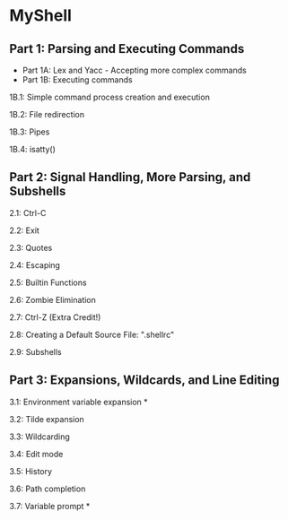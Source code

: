 # MyShell

## Part 1: Parsing and Executing Commands

- Part 1A: Lex and Yacc - Accepting more complex commands
- Part 1B: Executing commands

1B.1: Simple command process creation and execution

1B.2: File redirection

1B.3: Pipes

1B.4: isatty()

## Part 2: Signal Handling, More Parsing, and Subshells

2.1: Ctrl-C

2.2: Exit

2.3: Quotes

2.4: Escaping

2.5: Builtin Functions

2.6: Zombie Elimination

2.7: Ctrl-Z (Extra Credit!)

2.8: Creating a Default Source File: ".shellrc"

2.9: Subshells

## Part 3: Expansions, Wildcards, and Line Editing

3.1: Environment variable expansion *

3.2: Tilde expansion

3.3: Wildcarding

3.4: Edit mode

3.5: History

3.6: Path completion

3.7: Variable prompt *
